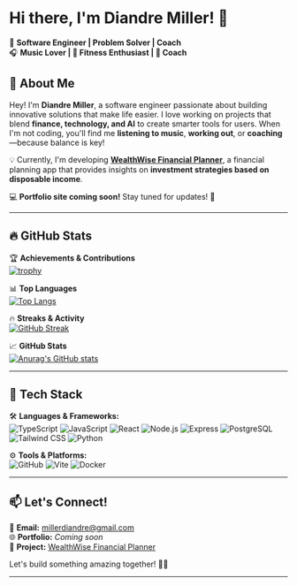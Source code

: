 # Hi there, I'm Diandre Miller! 👋  

🚀 **Software Engineer | Problem Solver | Coach**  
🎧 **Music Lover | 💪 Fitness Enthusiast | 🏀 Coach**  

## 🌟 About Me  

Hey! I'm **Diandre Miller**, a software engineer passionate about building innovative solutions that make life easier. I love working on projects that blend **finance, technology, and AI** to create smarter tools for users. When I'm not coding, you'll find me **listening to music**, **working out**, or **coaching**—because balance is key!  

💡 Currently, I'm developing [**WealthWise Financial Planner**](https://wealthwisefinancialplanner.netlify.app/), a financial planning app that provides insights on **investment strategies based on disposable income**.  

💻 **Portfolio site coming soon!** Stay tuned for updates! 🚀  

---

## 🔥 GitHub Stats  

🏆 **Achievements & Contributions**  
[![trophy](https://github-profile-trophy.vercel.app/?username=DiandreMiller&theme=onedark)](https://github.com/ryo-ma/github-profile-trophy)  

📊 **Top Languages**  
[![Top Langs](https://github-readme-stats.vercel.app/api/top-langs/?username=DiandreMiller&layout=compact&theme=radical)](https://github.com/anuraghazra/github-readme-stats)  

🔥 **Streaks & Activity**  
[![GitHub Streak](https://streak-stats.demolab.com/?user=DiandreMiller&theme=tokyonight)](https://git.io/streak-stats)  

📈 **GitHub Stats**  
[![Anurag's GitHub stats](https://github-readme-stats.vercel.app/api?username=DiandreMiller&show_icons=true&theme=dracula)](https://github.com/anuraghazra/github-readme-stats)  

---

## 🚀 Tech Stack  

🛠 **Languages & Frameworks:**  
![TypeScript](https://img.shields.io/badge/-TypeScript-3178C6?style=flat-square&logo=typescript&logoColor=white)
![JavaScript](https://img.shields.io/badge/-JavaScript-F7DF1E?style=flat-square&logo=javascript&logoColor=black)
![React](https://img.shields.io/badge/-React-61DAFB?style=flat-square&logo=react&logoColor=black)
![Node.js](https://img.shields.io/badge/-Node.js-339933?style=flat-square&logo=node.js&logoColor=white)
![Express](https://img.shields.io/badge/-Express-000000?style=flat-square&logo=express&logoColor=white)
![PostgreSQL](https://img.shields.io/badge/-PostgreSQL-336791?style=flat-square&logo=postgresql&logoColor=white)
![Tailwind CSS](https://img.shields.io/badge/-Tailwind_CSS-38B2AC?style=flat-square&logo=tailwind-css&logoColor=white)
![Python](https://img.shields.io/badge/-Python-3776AB?style=flat-square&logo=python&logoColor=white)

⚙️ **Tools & Platforms:**  
![GitHub](https://img.shields.io/badge/-GitHub-181717?style=flat-square&logo=github&logoColor=white)
![Vite](https://img.shields.io/badge/-Vite-646CFF?style=flat-square&logo=vite&logoColor=white)
![Docker](https://img.shields.io/badge/-Docker-2496ED?style=flat-square&logo=docker&logoColor=white)

---

## 📫 Let's Connect!  

📩 **Email:** millerdiandre@gmail.com  
🌐 **Portfolio:** _Coming soon_  
📌 **Project:** [WealthWise Financial Planner](https://wealthwisefinancialplanner.netlify.app/)  

Let's build something amazing together! 🚀🔥  

---
